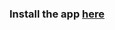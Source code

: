 ### Install the app [here](https://github.com/TanmayArya-1p/CPsched/releases/download/v1.0/app-release.apk)